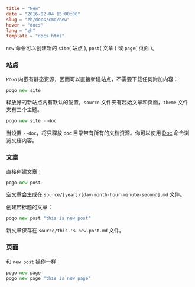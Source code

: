 ```toml
title = "New"
date = "2016-02-04 15:00:00"
slug = "zh/docs/cmd/new"
hover = "docs"
lang = "zh"
template = "docs.html"
```

`new` 命令可以创建新的 `site`( 站点 ), `post`( 文章 ) 或 `page`( 页面 )。

### 站点

`PoGo` 内嵌有静态资源，因而可以直接新建站点，不需要下载任何附加内容：

```go
pogo new site
```

释放好的新站点内有默认的配置，`source` 文件夹有起始文章和页面，`theme` 文件夹有三个主题。

```go
pogo new site --doc
```

当设置 `--doc`，将只释放 `doc` 目录带有所有的文档资源。你可以使用 [Doc](/zh/docs/cmd/doc) 命令浏览文档内容。


### 文章

直接创建文章：

```go
pogo new post
```

空文章会生成在 `source/[year]/[day-month-hour-minute-second].md` 文件。

创建带标题的文章：

```go
pogo new post "this is new post"
```

新文章保存在 `source/this-is-new-post.md` 文件。

### 页面

和 `new post` 操作一样：

```go
pogo new page
pogo new page "this is new page"
```